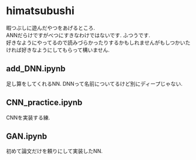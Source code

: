 # himatsubushi
暇つぶしに遊んだやつをあげるところ.  
ANNだらけですがべつにすきなわけではないです. ふつうです.  
好きなようにやってるので読みづらかったりするかもしれませんがもしつかいたければ好きなようにしてもらって構いません.
## add_DNN.ipynb  
足し算をしてくれるNN. DNNって名前についてるけど別にディープじゃない.  
## CNN_practice.ipynb  
CNNを実装する練.   
## GAN.ipynb  
初めて論文だけを頼りにして実装したNN.  
